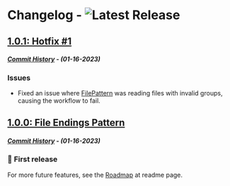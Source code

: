 # Changelog - ![Latest Release](https://img.shields.io/github/v/release/llgava/loom-action?logo=github&logoColor=959da5&labelColor=353c43&color=0091c2&Current&label=Latest%20Version)

## [1.0.1: Hotfix #1](https://github.com/llgava/loom-action/releases/tag/v1.0.1)
##### [Commit History](https://github.com/llgava/neelix/compare/v1.0.0...v1.0.1) - (01-16-2023)

### **Issues**
* Fixed an issue where [FilePattern](https://github.com/llgava/loom-action/blob/a30e818527a0d0bb487bdfb5e9277697c3463183/src/core/FilePattern.ts#L36) was reading files with invalid groups, causing the workflow to fail.

## [1.0.0: File Endings Pattern](https://github.com/llgava/loom-action/releases/tag/v1.0.0)
##### [Commit History](https://github.com/llgava/loom-action/commits/v1.0.0) - (01-16-2023)

### 🎉 **First release**

For more future features, see the [Roadmap](https://github.com/llgava/loom-action#roadmap) at readme page.
